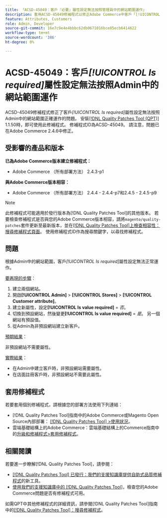```yaml
---
title: 「ACSD-45049：客戶『必要』屬性設定無法按照管理員中的網站範圍運作」
description: 套用ACSD-45049修補程式以修正Adobe Commerce中客戶「[!UICONTROL Is required]」屬性未依照Admin中的網站範圍正確覆寫的問題。
feature: Attributes, Customers
role: Admin, Developer
source-git-commit: 16e7c9e4e4bbbc62db0671016bce85ecb6414622
workflow-type: tm+mt
source-wordcount: '386'
ht-degree: 0%

---
```


# ACSD-45049：客戶&#x200B;*[!UICONTROL Is required]*&#x200B;屬性設定無法按照Admin中的網站範圍運作

ACSD-45049修補程式修正了客戶&#x200B;*[!UICONTROL Is required]*&#x200B;屬性設定無法按照Admin中的網站範圍正確運作的問題。 安裝[[!DNL Quality Patches Tool (QPT)]](https://experienceleague.adobe.com/docs/commerce-operations/tools/quality-patches-tool/usage.html) 1.1.50時，即可使用此修補程式。 修補程式ID為ACSD-45049。 請注意，問題已在Adobe Commerce 2.4.6中修正。

## 受影響的產品和版本

**已為Adobe Commerce版本建立修補程式：**

* Adobe Commerce （所有部署方法） 2.4.3-p1

**與Adobe Commerce版本相容：**

* Adobe Commerce （所有部署方法） 2.4.4 - 2.4.4-p7和2.4.5 - 2.4.5-p9

>[!NOTE]
>
>此修補程式可能適用於發行版本為[!DNL Quality Patches Tool]的其他版本。 若要檢查修補程式是否與您的Adobe Commerce版本相容，請將`magento/quality-patches`套件更新至最新版本，並在[[!DNL Quality Patches Tool]上檢查相容性：搜尋修補程式頁面](https://experienceleague.adobe.com/tools/commerce-quality-patches/index.html)。 使用修補程式ID作為搜尋關鍵字，以尋找修補程式。

## 問題

根據Admin中的網站範圍，客戶&#x200B;*[!UICONTROL Is required]*&#x200B;屬性設定無法正常運作。

<u>要再現的步驟</u>：

1. 建立兩個網站。
1. 開啟&#x200B;**[!UICONTROL Admin]** > **[!UICONTROL Stores]** > **[!UICONTROL Customer attribute]**。
1. 建立新屬性，設定&#x200B;**[!UICONTROL Is value required]** = *否*。
1. 切換到預設網站，然後變更&#x200B;**[!UICONTROL Is value required]** = *是*。 另一個網站有預設值。
1. 從Admin為非預設網站建立新客戶。

<u>預期結果</u>：

非預設網站不需要屬性。

<u>實際結果</u>：

* 在Admin中建立客戶時，非預設網站需要屬性。
* 在店面註冊客戶時，非預設網站不需要此屬性。

## 套用修補程式

若要套用個別修補程式，請根據您的部署方法使用下列連結：

* [!DNL Quality Patches Tool]指南中的Adobe Commerce或Magento Open Source內部部署： [[!DNL Quality Patches Tool] >使用狀況](https://experienceleague.adobe.com/docs/commerce-operations/tools/quality-patches-tool/usage.html)。
* 雲端基礎結構上的Adobe Commerce：雲端基礎結構上的Commerce指南中的[升級和修補程式>套用修補程式](https://experienceleague.adobe.com/docs/commerce-cloud-service/user-guide/develop/upgrade/apply-patches.html)。

## 相關閱讀

若要進一步瞭解[!DNL Quality Patches Tool]，請參閱：

* [[!DNL Quality Patches Tool] 已發行：我們的支援知識庫提供自助式品質修補程式](/help/announcements/adobe-commerce-announcements/magento-quality-patches-released-new-tool-to-self-serve-quality-patches.md)的新工具。
* [使用我們的支援知識庫中的 [!DNL Quality Patches Tool]](/help/support-tools/patches-available-in-qpt-tool/check-patch-for-magento-issue-with-magento-quality-patches.md)，檢查您的Adobe Commerce問題是否有修補程式可用。

如需QPT中其他修補程式的詳細資訊，請參閱[!DNL Quality Patches Tool]指南中的[[!DNL Quality Patches Tool]：搜尋修補程式](https://experienceleague.adobe.com/tools/commerce-quality-patches/index.html)。
